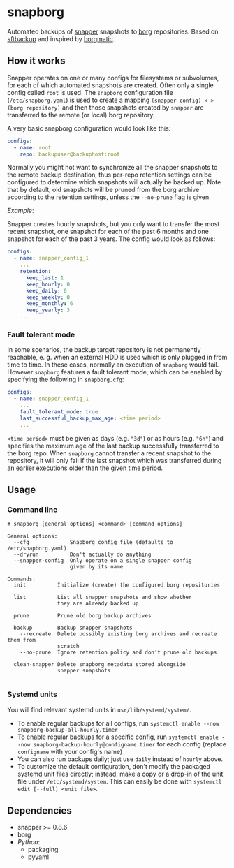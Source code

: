 # snapborg

Automated backups of [snapper](https://github.com/openSUSE/snapper) snapshots to [borg](https://github.com/borgbackup/borg) repositories. Based on [sftbackup](https://github.com/SFTtech/sftbackup) and inspired by [borgmatic](https://torsion.org/borgmatic/).

## How it works
Snapper operates on one or many configs for filesystems or subvolumes, for each of which automated snapshots are created. Often only a single config called `root` is used. The `snapborg` configuration file (`/etc/snapborg.yaml`) is used to create a mapping `(snapper config) <-> (borg repository)` and then those snapshots created by `snapper` are transferred to the remote (or local) borg repository.

A very basic snapborg configuration would look like this:
```yaml
configs:
  - name: root
    repo: backupuser@backuphost:root
```

Normally you might not want to synchronize all the snapper snapshots to the remote backup destination, thus per-repo retention settings can be configured to determine which snapshots will actually be backed up. Note that by default, old snapshots will be pruned from the borg archive according to the retention settings, unless the `--no-prune` flag is given.

*Example*:

Snapper creates hourly snapshots, but you only want to transfer the most recent snapshot, one snapshot for each of the past 6 months and one snapshot for each of the past 3 years. The config would look as follows:
```yaml
configs:
  - name: snapper_config_1
    ...
    retention:
      keep_last: 1
      keep_hourly: 0
      keep_daily: 0
      keep_weekly: 0
      keep_monthly: 6
      keep_yearly: 3
    ...
```


### Fault tolerant mode
In some scenarios, the backup target repository is not permanently reachable, e. g. when an 
external HDD is used which is only plugged in from time to time. In these cases, normally
an execution of `snapborg` would fail. However `snapborg` features a fault tolerant mode, which
can be enabled by specifying the following in `snapborg.cfg`:
```yaml
configs:
  - name: snapper_config_1
    ...
    fault_tolerant_mode: true
    last_successful_backup_max_age: <time period>
    ...
```
`<time period>` must be given as days (e.g. `"3d"`) or as hours (e.g. `"6h"`) and specifies the maximum age of the last backup successfully transferred to the borg repo. When `snapborg` cannot transfer a recent snapshot to the repository, it will only fail if the last snapshot which was transferred during an earlier executions older than the given time period.

## Usage

### Command line
```
# snapborg [general options] <command> [command options]

General options:
  --cfg             Snapborg config file (defaults to /etc/snapborg.yaml)
  --dryrun          Don't actually do anything
  --snapper-config  Only operate on a single snapper config
                    given by its name

Commands:
  init          Initialize (create) the configured borg repositories

  list          List all snapper snapshots and show whether
                they are already backed up

  prune         Prune old borg backup archives

  backup        Backup snapper snapshots
    --recreate  Delete possibly existing borg archives and recreate them from
                scratch
    --no-prune  Ignore retention policy and don't prune old backups

  clean-snapper Delete snapborg metadata stored alongside
                snapper snapshots


```

### Systemd units

You will find relevant systemd units in `usr/lib/systemd/system/`.

  * To enable regular backups for all configs, run `systemctl enable --now snapborg-backup-all-hourly.timer`
  * To enable regular backups for a specific config, run `systemctl enable --now snapborg-backup-hourly@configname.timer` for each config (replace `configname` with your config's name)
  * You can also run backups daily; just use `daily` instead of `hourly` above.
  * To customize the default configuration, don't modify the packaged systemd unit files directly; instead, make a copy
    or a drop-in of the unit file under `/etc/systemd/system`.  This can easily be done with `systemctl edit [--full] <unit file>`.

## Dependencies
- snapper >= 0.8.6
- borg
- *Python*:
  - packaging
  - pyyaml
